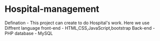 # Hospital-management

Defination - This project can create to do Hospital's work. Here we use Diffrent language 
front-end - HTML,CSS,JavaScript,bootstrap
Back-end - PHP
database - MySQL 
